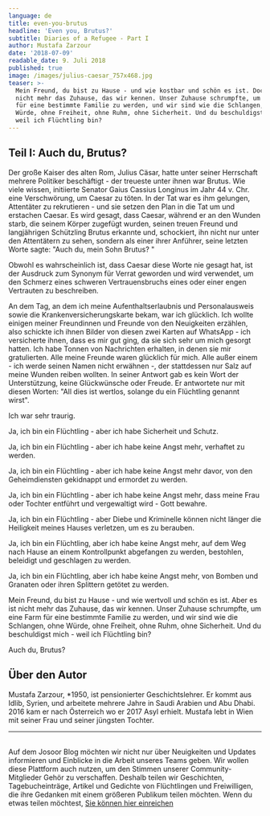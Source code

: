 ```yaml
---
language: de
title: even-you-brutus
headline: 'Even you, Brutus?'
subtitle: Diaries of a Refugee - Part I
author: Mustafa Zarzour
date: '2018-07-09'
readable_date: 9. Juli 2018
published: true
image: /images/julius-caesar_757x468.jpg
teaser: >-
  Mein Freund, du bist zu Hause - und wie kostbar und schön es ist. Doch es ist
  nicht mehr das Zuhause, das wir kennen. Unser Zuhause schrumpfte, um eine Farm
  für eine bestimmte Familie zu werden, und wir sind wie die Schlangen, ohne
  Würde, ohne Freiheit, ohne Ruhm, ohne Sicherheit. Und du beschuldigst mich -
  weil ich Flüchtling bin?
---
```

## Teil I: Auch du, Brutus?

Der große Kaiser des alten Rom, Julius Cäsar, hatte unter seiner Herrschaft mehrere Politiker beschäftigt - der treueste unter ihnen war Brutus. Wie viele wissen, initiierte Senator Gaius Cassius Longinus im Jahr 44 v. Chr. eine Verschwörung, um Caesar zu töten. In der Tat war es ihm gelungen, Attentäter zu rekrutieren - und sie setzen den Plan in die Tat um und erstachen Caesar. Es wird gesagt, dass Caesar, während er an den Wunden starb, die seinem Körper zugefügt wurden, seinen treuen Freund und langjährigen Schützling Brutus erkannte und, schockiert, ihn nicht nur unter den Attentätern zu sehen, sondern als einer ihrer Anführer, seine letzten Worte sagte: "Auch du, mein Sohn Brutus? "

Obwohl es wahrscheinlich ist, dass Caesar diese Worte nie gesagt hat, ist der Ausdruck zum Synonym für Verrat geworden und wird verwendet, um den Schmerz eines schweren Vertrauensbruchs eines oder einer engen Vertrauten zu beschreiben.

An dem Tag, an dem ich meine Aufenthaltserlaubnis und Personalausweis sowie die Krankenversicherungskarte bekam, war ich glücklich. Ich wollte einigen meiner Freundinnen und Freunde von den Neuigkeiten erzählen, also schickte ich ihnen Bilder von diesen zwei Karten auf WhatsApp - ich versicherte ihnen, dass es mir gut ging, da sie sich sehr um mich gesorgt hatten. Ich habe Tonnen von Nachrichten erhalten, in denen sie mir gratulierten. Alle meine Freunde waren glücklich für mich. Alle außer einem - ich werde seinen Namen nicht erwähnen -, der stattdessen nur Salz auf meine Wunden reiben wollten. In seiner Antwort gab es kein Wort der Unterstützung, keine Glückwünsche oder Freude. Er antwortete nur mit diesen Worten: "All dies ist wertlos, solange du ein Flüchtling genannt wirst".

Ich war sehr traurig.

Ja, ich bin ein Flüchtling - aber ich habe Sicherheit und Schutz.

Ja, ich bin ein Flüchtling - aber ich habe keine Angst mehr, verhaftet zu werden.

Ja, ich bin ein Flüchtling - aber ich habe keine Angst mehr davor, von den Geheimdiensten gekidnappt und ermordet zu werden.

Ja, ich bin ein Flüchtling - aber ich habe keine Angst mehr, dass meine Frau oder Tochter entführt und vergewaltigt wird - Gott bewahre.

Ja, ich bin ein Flüchtling - aber Diebe und Kriminelle können nicht länger die Heiligkeit meines Hauses verletzen, um es zu berauben.

Ja, ich bin ein Flüchtling, aber ich habe keine Angst mehr, auf dem Weg nach Hause an einem Kontrollpunkt abgefangen zu werden, bestohlen, beleidigt und geschlagen zu werden.

Ja, ich bin ein Flüchtling, aber ich habe keine Angst mehr, von Bomben und Granaten oder ihren Splittern getötet zu werden.

Mein Freund, du bist zu Hause - und wie wertvoll und schön es ist. Aber es ist nicht mehr das Zuhause, das wir kennen. Unser Zuhause schrumpfte, um eine Farm für eine bestimmte Familie zu werden, und wir sind wie die Schlangen, ohne Würde, ohne Freiheit, ohne Ruhm, ohne Sicherheit. Und du beschuldigst mich - weil ich Flüchtling bin?

Auch du, Brutus?

## Über den Autor

Mustafa Zarzour, *1950, ist pensionierter Geschichtslehrer. Er kommt aus Idlib, Syrien, und arbeitete mehrere Jahre in Saudi Arabien und Abu Dhabi. 2016 kam er nach Österreich wo er 2017 Asyl erhielt. Mustafa lebt in Wien mit seiner Frau und seiner jüngsten Tochter. 

- - -

\
Auf dem Josoor Blog möchten wir nicht nur über Neuigkeiten und Updates informieren und Einblicke in die Arbeit unseres Teams geben. Wir wollen diese Plattform auch nutzen, um den Stimmen unserer Community-Mitglieder Gehör zu verschaffen. Deshalb teilen wir Geschichten, Tagebucheinträge, Artikel und Gedichte von Flüchtlingen und Freiwilligen, die ihre Gedanken mit einem größeren Publikum teilen möchten. Wenn du etwas teilen möchtest, [Sie können hier einreichen](https://docs.google.com/forms/d/17FOZfJufEx7IvccSrDfeAwHdVXmA8JU20rbe9Dfh_Lk)

